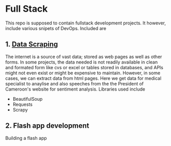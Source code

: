 # Full Stack

This repo is supposed to contain fullstack development projects. It however, include various snipets of DevOps. Included are

## 1. [Data Scraping](https://github.com/jnsofini/Full-Stack/tree/master/Scraping)
The internet is a source of vast data; stored as web pages as well as other forms. In some projects, the data needed is not readily available in clean and formated form like cvs or excel or tables stored in databases, and APIs might not even exist or might be expensive to maintain. However, in some cases, we can extract data from html pages. Here we get data for medical specialist to anaylise and also speeches from the the President of Cameroon's website for sentiment analysis.
Libraries used include
 - BeautifulSoup
 - Requests
 - Scrapy


## 2. Flash app development
 Building a flash app
    
